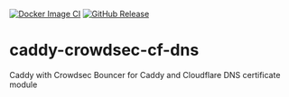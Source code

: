 [![Docker Image CI](https://github.com/BJReplay/caddy-crowdsec-cf-dns/actions/workflows/docker-image.yml/badge.svg)](https://github.com/BJReplay/caddy-crowdsec-cf-dns/actions/workflows/docker-image.yml) [![GitHub Release](https://github.com/BJReplay/caddy-crowdsec-cf-dns/actions/workflows/github-release.yml/badge.svg)](https://github.com/BJReplay/caddy-crowdsec-cf-dns/actions/workflows/github-release.yml)
# caddy-crowdsec-cf-dns
Caddy with Crowdsec Bouncer for Caddy and Cloudflare DNS certificate module
